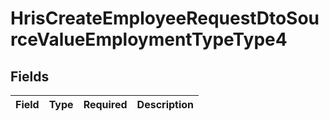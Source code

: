 # HrisCreateEmployeeRequestDtoSourceValueEmploymentTypeType4


## Fields

| Field       | Type        | Required    | Description |
| ----------- | ----------- | ----------- | ----------- |